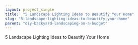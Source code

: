 ```yaml
---
layout: project_single
title:  "5 Landscape Lighting Ideas to Beautify Your Home"
slug: "5-landscape-lighting-ideas-to-beautify-your-home"
parent: "diy-backyard-landscaping-on-a-budget"
---
```

5 Landscape Lighting Ideas to Beautify Your Home